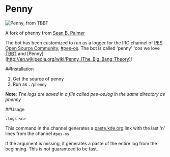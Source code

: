 Penny
=====

![Penny, from TBBT](http://glueimg.s3.amazonaws.com/stickers/huge/warner_bros_television/the_big_bang_theory_penny.png)

A fork of phenny from [Sean B. Palmer](http://inamidst.com/sbp/)

The bot has been customized to run as a logger for the IRC channel of [PES Open Source Community](http://pesos.github.com/), [#pes-os](http://webchat.freenode.net/?channels=pes-os). The bot is called 'penny' 'cos we love [TBBT](http://en.wikipedia.org/wiki/The_Big_Bang_Theory) and [Penny](http://en.wikipedia.org/wiki/Penny_(The_Big_Bang_Theory)! 

##Installation

1. Get the source of penny
2. Run as `./phenny`

**Note**: *The logs are saved in a file called pes-os.log in the same directory as phenny*

##Usage

`.logs <n>`

This command in the channel generates a [paste.kde.org](http://paste.kde.org) link with the last 'n' lines from the channel `#pes-os`

If the argument is missing, it generates a paste of the entire log from the beginning. This is not guaranteed to be fast.

